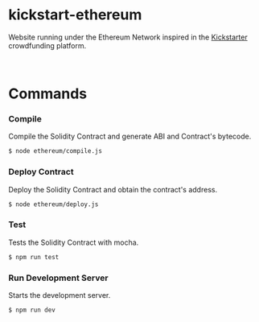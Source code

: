 # kickstart-ethereum

Website running under the Ethereum Network inspired in the [Kickstarter](https://www.kickstarter.com/?ref=nav) crowdfunding platform.

<br>

# Commands

### Compile

Compile the Solidity Contract and generate ABI and Contract's bytecode.

```bash
$ node ethereum/compile.js
```

### Deploy Contract

Deploy the Solidity Contract and obtain the contract's address.

```bash
$ node ethereum/deploy.js
```

### Test

Tests the Solidity Contract with mocha.

```bash
$ npm run test
```

### Run Development Server

Starts the development server.

```bash
$ npm run dev
```